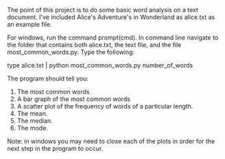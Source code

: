 The point of this project is to do some basic word analysis on a text document. I've included Alice's Adventure's in Wonderland as alice.txt as an example file. 

For windows, run the command prompt(cmd). In command line navigate to the folder that contains both alice.txt, the text file, and the file most_common_words.py. Type the following:

type alice.txt | python most_common_words.py number_of_words

The program should tell you:
1. The most common words
2. A bar graph of the most common words
3. A scatter plot of the frequency of words of a particular length.
4. The mean.
5. The median.
6. The mode.

Note: in windows you may need to close each of the plots in order for the next step in the program to occur.